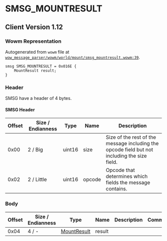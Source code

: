 # SMSG_MOUNTRESULT

## Client Version 1.12

### Wowm Representation

Autogenerated from `wowm` file at [`wow_message_parser/wowm/world/mount/smsg_mountresult.wowm:39`](https://github.com/gtker/wow_messages/tree/main/wow_message_parser/wowm/world/mount/smsg_mountresult.wowm#L39).
```rust,ignore
smsg SMSG_MOUNTRESULT = 0x016E {
    MountResult result;
}
```
### Header

SMSG have a header of 4 bytes.

#### SMSG Header

| Offset | Size / Endianness | Type   | Name   | Description |
| ------ | ----------------- | ------ | ------ | ----------- |
| 0x00   | 2 / Big           | uint16 | size   | Size of the rest of the message including the opcode field but not including the size field.|
| 0x02   | 2 / Little        | uint16 | opcode | Opcode that determines which fields the message contains.|

### Body

| Offset | Size / Endianness | Type | Name | Description | Comment |
| ------ | ----------------- | ---- | ---- | ----------- | ------- |
| 0x04 | 4 / - | [MountResult](mountresult.md) | result |  |  |

